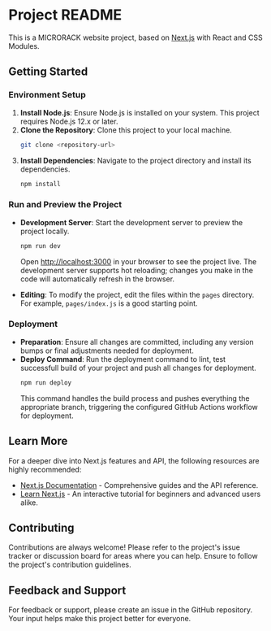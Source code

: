 
# Project README

This is a MICRORACK website project, based on [Next.js](https://nextjs.org/) with React and CSS Modules.

## Getting Started

### Environment Setup

1. **Install Node.js**: Ensure Node.js is installed on your system. This project requires Node.js 12.x or later.
2. **Clone the Repository**: Clone this project to your local machine.
   ```bash
   git clone <repository-url>
   ```
3. **Install Dependencies**: Navigate to the project directory and install its dependencies.
   ```bash
   npm install
   ```

### Run and Preview the Project

- **Development Server**:
  Start the development server to preview the project locally.
  ```bash
  npm run dev
  ```
  Open [http://localhost:3000](http://localhost:3000) in your browser to see the project live. The development server supports hot reloading; changes you make in the code will automatically refresh in the browser.

- **Editing**: To modify the project, edit the files within the `pages` directory. For example, `pages/index.js` is a good starting point.

### Deployment

- **Preparation**: Ensure all changes are committed, including any version bumps or final adjustments needed for deployment.
- **Deploy Command**: Run the deployment command to lint, test successfull build of your project and push all changes for deployment.
  ```bash
  npm run deploy
  ```
  This command handles the build process and pushes everything the appropriate branch, triggering the configured GitHub Actions workflow for deployment.

## Learn More

For a deeper dive into Next.js features and API, the following resources are highly recommended:

- [Next.js Documentation](https://nextjs.org/docs) - Comprehensive guides and the API reference.
- [Learn Next.js](https://nextjs.org/learn) - An interactive tutorial for beginners and advanced users alike.

## Contributing

Contributions are always welcome! Please refer to the project's issue tracker or discussion board for areas where you can help. Ensure to follow the project's contribution guidelines.

## Feedback and Support

For feedback or support, please create an issue in the GitHub repository. Your input helps make this project better for everyone.
